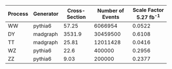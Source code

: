 Process | Generator | Cross-Section | Number of Events | Scale Factor 5.27 fb<sup>-1</sup>
--- | --- | --- | --- | ---
WW | pythia6 | 57.25 | 6066954 | 0.0522
DY | madgraph | 3531.9 | 30459500 | 0.6108
TT | madgraph | 25.81 | 12011428 | 0.0416
WZ | pythia6 | 22.6 | 400000 | 0.2956
ZZ | pythia6 | 9.03 | 200000 |0.2377
